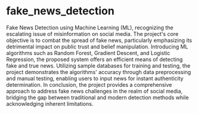 # fake_news_detection
Fake News Detection using Machine Learning (ML), recognizing the escalating issue of misinformation on social media. The project's core objective is to combat the spread of fake news, particularly emphasizing its detrimental impact on public trust and belief manipulation. Introducing ML algorithms such as Random Forest, Gradient Descent, and Logistic Regression, the proposed system offers an efficient means of detecting fake and true news. Utilizing sample databases for training and testing, the project demonstrates the algorithms' accuracy through data preprocessing and manual testing, enabling users to input news for instant authenticity determination. In conclusion, the project provides a comprehensive approach to address fake news challenges in the realm of social media, bridging the gap between traditional and modern detection methods while acknowledging inherent limitations.
